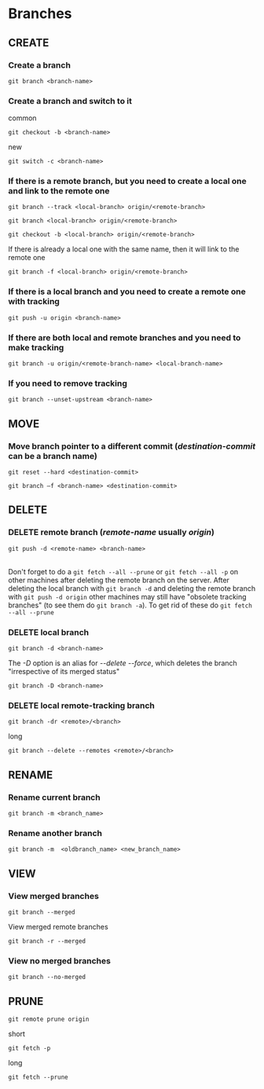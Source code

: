 # Branches

## CREATE

### Create a branch

```shell
git branch <branch-name>
```

### Create a branch and switch to it

common

```shell
git checkout -b <branch-name> 
```

new

```shell
git switch -c <branch-name>
```

### If there is a remote branch, but you need to create a local one and link to the remote one

```shell
git branch --track <local-branch> origin/<remote-branch>
```

```shell
git branch <local-branch> origin/<remote-branch>
```

```shell
git checkout -b <local-branch> origin/<remote-branch>
```

If there is already a local one with the same name, then it will link to the remote one

```shell
git branch -f <local-branch> origin/<remote-branch>
```

### If there is a local branch and you need to create a remote one with tracking

```shell
git push -u origin <branch-name>
```

### If there are both local and remote branches and you need to make tracking

```shell
git branch -u origin/<remote-branch-name> <local-branch-name>
```

### If you need to remove tracking

```shell
git branch --unset-upstream <branch-name>
```

## MOVE

### Move branch pointer to a different commit (*destination-commit* can be a branch name)

```shell
git reset --hard <destination-commit>
```

```shell
git branch –f <branch-name> <destination-commit>
```

## DELETE

### DELETE remote branch (*remote-name* usually *origin*)

```shell
git push -d <remote-name> <branch-name>
```

\
Don't forget to do a `git fetch --all --prune` or `git fetch --all -p` on other machines after deleting the remote branch on the server.
After deleting the local branch with `git branch -d` and deleting the remote branch with `git push -d origin` other machines may still have "obsolete tracking branches" (to see them do `git branch -a`). To get rid of these do `git fetch --all --prune`

### DELETE local branch

```shell
git branch -d <branch-name>
```

The *-D* option is an alias for *--delete* *--force*, which deletes the branch "irrespective of its merged status"

```shell
git branch -D <branch-name>
```

### DELETE local remote-tracking branch

```shell
git branch -dr <remote>/<branch>
```

long

```shell
git branch --delete --remotes <remote>/<branch>
```

## RENAME

### Rename current branch

```shell
git branch -m <branch_name>
```

### Rename another branch

```shell
git branch -m  <oldbranch_name> <new_branch_name>
```

## VIEW

### View merged branches

```shell
git branch --merged
```

View merged remote branches

```shell
git branch -r --merged
```

### View no merged branches

```shell
git branch --no-merged
```

## PRUNE

```shell
git remote prune origin
```

short

```shell
git fetch -p
```

long

```shell
git fetch --prune
```

